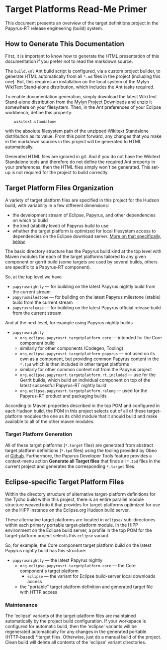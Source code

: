 # Target Platforms Read-Me Primer

This document presents an overview of the target definitions project in
the Papyrus-RT release engineering (build) system.

## How to Generate This Documentation

First, it is important to know how to generate the HTML presentation of this
documentation if you prefer not to read the markdown source.

The `build.xml` Ant build script is configured, via a custom project builder,
to generate HTML automatically from all `*.md` files in the project (including
this one).  But, this requires an installation on the local system of the
Mylyn WikiText Stand-alone distribution, which includes the Ant tasks required.

To enable documentation generation, simply download the latest WikiText Stand-alone
distribution from the [Mylyn Project Downloads](https://www.eclipse.org/mylyn/downloads/)
and unzip it somewhere on your filesystem.  Then, in the Ant preferences of your
Eclipse workbench, define this property:

	    wikitext.standalone

with the absolute filesystem path of the unzipped Wikitext Standalone distribution
as its value.  From this point forward, any changes that you make in the markdown
sources in this project will be generated to HTML automatically.

Generated HTML files are ignored in git.  And if you do not have the Wikitext Standalone
tools and therefore do not define the required Ant property in your preferences, then
the HTML files simply won't be generated.  This set-up is not required for the project
to build correctly. 

## Target Platform Files Organization

A variety of target platform files are specified in this project for the Hudson
build, with variability in a few different dimensions:

* the development stream of Eclipse, Papyrus, and other dependencies on which to build
* the kind (stability level) of Papyrus build to use
* whether the target platform is optimized for local filesystem access to dependencies on the Eclipse download server. [More on that specifically, below](#eclipsetps)

The basic directory structure has the Papyrus build kind at the top level with Maven
modules for each of the target platforms tailored to any given component or gerrit build
(some targets are used by several builds, others are specific to a Papyrus-RT component).

So, at the top level we have

* `papyrusnightly` — for building on the latest Papyrus nightly build from the current stream
* `papyrusmilestone` — for building on the latest Papyrus milestone (stable) build from the current stream
* `papyrusrelease` — for building on the latest Papyrus official release build from the current stream

And at the next level, for example using Papyrus nightly builds

* `papyrusnightly`
    * `org.eclipse.papyrusrt.targetplatform.core` — intended for the Core component build
    * similarly for other components (Codegen, Tooling)
    * `org.eclipse.papyrusrt.targetplatform.papyrus` — not used on its own as a component, but providing common Papyrus content in the `*.tpd` which is then included in other target platforms
    * similarly for other common content not from the Papyrus project
    * `org.eclipse.papyrusrt.targetplatform.rt.included` — use for the Gerrit builds, which build an individual component on top of the latest successful Papyrus-RT nightly build
    * `org.eclipse.papyrusrt.targetplatform.releng` — used for the Papyrus-RT product and packaging builds

According to Maven properties described in the top POM and configured in each Hudson build,
the POM in this project selects out of all of these target-platform modules the one as its
child module that it should build and make available to all of the other maven modules.

### Target Platform Generation

All of these target platforms (`*.target` files) are generated from abstract target
platform definitions (`*.tpd` files) using the tooling provided by Obeo at
[Github](http://mbarbero.github.io/fr.obeo.releng.targetplatform/).  Furthermore, the
Papyrus Developer Tools feature provides a context-menu action **Generate all Target files**
that finds all `*.tpd` files in the current project and generates the corresponding
`*.target` files.

## <a name="eclipsetps"></a>Eclipse-specific Target Platform Files

Within the directory structure of alternative target-platform definitions for the
Tycho build within this project, there is an entire parallel module structure
weaved into it that provides for target-platforms optimized for use on the HIPP
instance on the Eclipse.org Hudson build server.

These alternative target platforms are located in `eclipse/` sub-directories within
each primary portable target-platform module.  In the HIPP environment on the
Eclipse build server, a profile in the top POM for the target-platform project
selects this `eclipse` variant.

So, for example, the Core component target platform build on the latest Papyrus nightly
build has this structure:

* `papyrusnightly` — the latest Papyrus nightly
    * `org.eclipse.papyrusrt.targetplatform.core` — the Core component's target platform
        * `eclipse` — the variant for Eclipse build-server local downloads access
    * the "portable" target platform definition and generated target file with HTTP access

### Maintenance

The 'eclipse' variants of the target-platform files are maintained automatically
by the project build configuration.  If your workspace is configured for automatic
build, then the 'eclipse' variants will be regenerated automatically for any
changes in the generated portable (HTTP-based) *.target files.  Otherwise, just
do a manual build of the project.  Clean build will delete all contents of the
'eclipse' variant directories.
